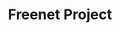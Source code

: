 ---
facebook: https://facebook.com/freenetp2p
logohandle: freenetproject
sort: freenetproject
title: Freenet Project
twitter: https://x.com/freenetproject
website: https://freenetproject.org/
---